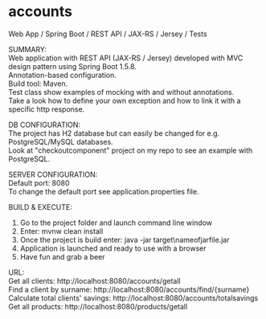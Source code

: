 # accounts
Web App / Spring Boot / REST API / JAX-RS / Jersey / Tests

SUMMARY:<br>
Web application with REST API (JAX-RS / Jersey) developed with MVC design pattern using Spring Boot 1.5.8.<br>
Annotation-based configuration.<br>
Build tool: Maven.<br>
Test class show examples of mocking with and without annotations.<br>
Take a look how to define your own exception and how to link it with a specific http response.<br>

DB CONFIGURATION:<br>
The project has H2 database but can easily be changed for e.g. PostgreSQL/MySQL databases.<br>
Look at "checkoutcomponent" project on my repo to see an example with PostgreSQL.<br>

SERVER CONFIGURATION:<br>
Default port: 8080<br>
To change the default port see application.properties file.<br>

BUILD & EXECUTE:<br>
1. Go to the project folder and launch command line window<br>
2. Enter: mvnw clean install<br>
3. Once the project is build enter: java -jar target\nameofjarfile.jar<br>
4. Application is launched and ready to use with a browser<br>
5. Have fun and grab a beer<br>

URL:<br>
Get all clients: http://localhost:8080/accounts/getall<br>
Find a client by surname: http://localhost:8080/accounts/find/{surname}<br>
Calculate total clients' savings: http://localhost:8080/accounts/totalsavings<br>
Get all products: http://localhost:8080/products/getall<br>
